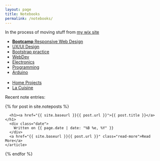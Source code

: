 ```yaml
---
layout: page
title: Notebooks
permalink: /notebooks/
---
```


<div class="notebooks-list">
<p> In the process of moving stuff from <a href="https://techkeen.wixsite.com/website/"> my wix site </a>
</p>

  <ul>
    <li> <a href="https://teiresa.github.io/rwd/"> <b> Bootcamp</b> Responsive Web Design </a> </li>
    <li> <a href="https://teiresa.github.io/gallery/resources/wireframes/wireframes-notebook.html"> UX/UI Design </a> </li>
    <li> <a href="https://teiresa.github.io/responsive-site/strap/practice1.html"> Bootstrap practice </a> </li>
    <li> <a href="https://techkeen.wixsite.com/website/"> WebDev </a> </li>
    <li> <a href="https://techkeen.wixsite.com/website/"> Electronics </a> </li>
    <li> <a href="https://techkeen.wixsite.com/website/"> Programming </a> </li>
    <li><a href="https://techkeen.wixsite.com/website/"> Arduino </a> </li>
    <br>
    <li> <a href="https://techkeen.wixsite.com/website/"> Home Projects </a> </li>
    <li> <a href="https://techkeen.wixsite.com/website/"> La Cuisine </a> </li>
  </ul>
</div>

Recent note entries:

<div class="posts">
  {% for post in site.noteposts %}
    <article class="post">

      <h1><a href="{{ site.baseurl }}{{ post.url }}">{{ post.title }}</a></h1>
      <div class="date">
        Written on {{ page.date | date: "%B %e, %Y" }}
      </div>
      <a href="{{ site.baseurl }}{{ post.url }}" class="read-more">Read More</a>
    </article>
  {% endfor %}
</div>
